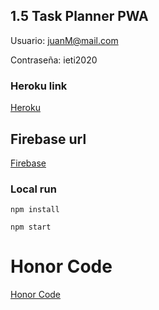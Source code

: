 
## 1.5 Task Planner PWA

Usuario: juanM@mail.com

Contraseña: ieti2020

### Heroku link

[Heroku](https://obscure-plains-78698.herokuapp.com/)


## Firebase url

[Firebase](https://taskplanner-9b62d.firebaseapp.com/)


### Local run

``` npm install ```

``` npm start ```

# Honor Code
[Honor Code](https://github.com/jualme/-IETI-LAB5/blob/master/HonorCode.txt)
 